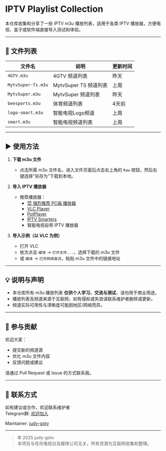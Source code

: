 # IPTV Playlist Collection

本仓库收集和分享了一些 IPTV m3u 播放列表，适用于各类 IPTV 播放器，方便电视、盒子或软件端直接导入测试和体验。

---

## 📂 文件列表

| 文件名            | 说明                   | 更新时间    |
|-------------------|------------------------|-------------|
| `4GTV.m3u`        | 4GTV 频道列表          | 昨天        |
| `MytvSuper-Ts.m3u`| MytvSuper TS 频道列表  | 上周        |
| `MytvSuper.m3u`   | MytvSuper 频道列表     | 昨天        |
| `beesports.m3u`   | 体育频道列表           | 4天前       |
| `logo-smart.m3u`  | 智能电视Logo频道       | 上周        |
| `smart.m3u`       | 智能电视频道列表       | 上周        |

---

## ▶️ 使用方法

1. **下载 m3u 文件**
   - 点击所需 m3u 文件名，进入文件页面后点击右上角的 `Raw` 按钮，然后右键选择“另存为”下载到本地。

2. **导入 IPTV 播放器**
   - 推荐播放器：
     - [😈 强烈推荐 PC端 播放器](https://github.com/CharmingCheung/CharmingTVBox/releases)
     - [VLC Player](https://www.videolan.org/vlc/)
     - [PotPlayer](https://potplayer.daum.net/)
     - [IPTV Smarters](https://www.iptvsmarters.com/)
     - 智能电视自带 IPTV 播放器

3. **导入示例（以 VLC 为例）**
   - 打开 VLC
   - 依次点击 `媒体` → `打开文件...`，选择下载的 m3u 文件
   - 或 `媒体` → `打开网络串流`，粘贴 m3u 文件中的链接地址

---

## 💡 说明与声明

- 本仓库所有 m3u 播放列表 **仅供个人学习、交流与测试**，请勿用于商业用途。
- 播放列表及频道来源于互联网，如有侵权或失效请联系维护者删除或更新。
- 频道实际可用性与清晰度可能因地区/网络而异。

---

## 🙌 参与贡献

欢迎大家：
- 提交新的频道源
- 优化 m3u 文件内容
- 反馈问题或建议

请通过 Pull Request 或 Issue 的方式联系我。

---

## 📧 联系方式

如有建议或合作，欢迎联系维护者  
Telegram群: [欢迎加入](https://t.me/GPT_858)

Maintainer: [judy-gotv](mailto:mytv_super@outlook.com)

---

> © 2025 judy-gotv  
> 本项目与任何电视台及媒体公司无关，所有资源为互联网收集和整理。
